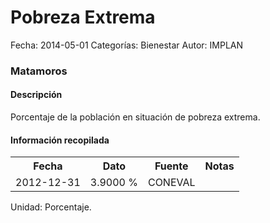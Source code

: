 Pobreza Extrema
=====

Fecha: 2014-05-01
Categorías: Bienestar
Autor: IMPLAN

### Matamoros

#### Descripción

Porcentaje de la población en situación de pobreza extrema.

#### Información recopilada

<table class="table table-hover table-bordered">
  <tr><th>Fecha</th><th>Dato</th><th>Fuente</th><th>Notas</th></tr>
  <tr><td>2012-12-31</td><td>3.9000 %</td><td>CONEVAL</td><td></td></tr>
</table>

Unidad: Porcentaje.

